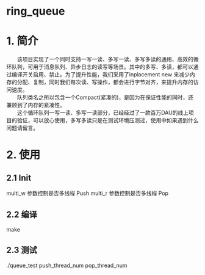 # ring_queue
# 1. 简介
&#8195;&#8195;该项目实现了一个同时支持一写一读、多写一读、多写多读的通用、高效的循环队列，可用于消息队列、异步日志的读写等场景。其中的多写、多读，都可以通过编译开关启用、禁止。为了提升性能，我们采用了inplacement new 来减少内存的分配、复制，同时我们每次读、写操作，都会进行字节对齐，来提升内存的访问速度。    
&#8195;&#8195;队列类名之所以包含一个Compact(紧凑的)，是因为在保证性能的同时，还兼顾到了内存的紧凑性。   
&#8195;&#8195;这个循环队列一写一读、多写一读部分，已经经过了一款百万DAU的线上项目的验证，可以放心使用，多写多读只是在测试环境压测过，使用中如果遇到什么问题请留言。

# 2. 使用
## 2.1 Init
multi_w 参数控制是否多线程 Push
multi_r 参数控制是否多线程 Pop
## 2.2 编译
make 
## 2.3 测试
./queue_test push_thread_num pop_thread_num
